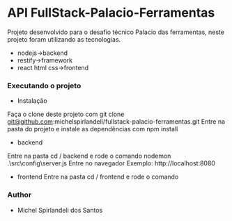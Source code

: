 # API FullStack-Palacio-Ferramentas #

Projeto desenvolvido para o desafio técnico Palacio das ferramentas, neste projeto foram utilizando as tecnologias.

* nodejs->backend
* restify->framework
* react html css->frontend

### Executando o projeto ###

- Instalação

Faça o clone deste projeto com git clone git@github.com:michelspirlandeli/fullstack-palacio-ferramentas.git
Entre na pasta do projeto e instale as dependências com npm install

- backend

Entre na pasta cd / backend e rode o comando nodemon .\src\config\server.js
Entre no navegador
Exemplo: http://localhost:8080

- frontend
Entre na pasta cd / frontend e rode o comando

### Author ###
* Michel Spirlandeli dos Santos